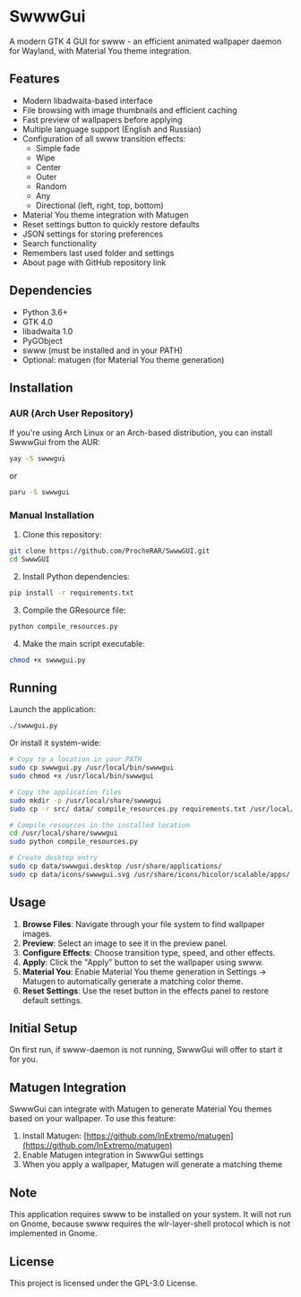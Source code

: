 # SwwwGui

A modern GTK 4 GUI for swww - an efficient animated wallpaper daemon for Wayland, with Material You theme integration.

## Features

- Modern libadwaita-based interface
- File browsing with image thumbnails and efficient caching
- Fast preview of wallpapers before applying
- Multiple language support (English and Russian)
- Configuration of all swww transition effects:
  - Simple fade
  - Wipe
  - Center
  - Outer
  - Random
  - Any
  - Directional (left, right, top, bottom)
- Material You theme integration with Matugen
- Reset settings button to quickly restore defaults
- JSON settings for storing preferences
- Search functionality
- Remembers last used folder and settings
- About page with GitHub repository link

## Dependencies

- Python 3.6+
- GTK 4.0
- libadwaita 1.0
- PyGObject
- swww (must be installed and in your PATH)
- Optional: matugen (for Material You theme generation)

## Installation

### AUR (Arch User Repository)

If you're using Arch Linux or an Arch-based distribution, you can install SwwwGui from the AUR:

```bash
yay -S swwwgui
```

or 

```bash
paru -S swwwgui
```

### Manual Installation

1. Clone this repository:
```bash
git clone https://github.com/ProcheRAR/SwwwGUI.git
cd SwwwGUI
```

2. Install Python dependencies:
```bash
pip install -r requirements.txt
```

3. Compile the GResource file:
```bash
python compile_resources.py
```

4. Make the main script executable:
```bash
chmod +x swwwgui.py
```

## Running

Launch the application:
```bash
./swwwgui.py
```

Or install it system-wide:
```bash
# Copy to a location in your PATH
sudo cp swwwgui.py /usr/local/bin/swwwgui
sudo chmod +x /usr/local/bin/swwwgui

# Copy the application files
sudo mkdir -p /usr/local/share/swwwgui
sudo cp -r src/ data/ compile_resources.py requirements.txt /usr/local/share/swwwgui/

# Compile resources in the installed location
cd /usr/local/share/swwwgui
sudo python compile_resources.py

# Create desktop entry
sudo cp data/swwwgui.desktop /usr/share/applications/
sudo cp data/icons/swwwgui.svg /usr/share/icons/hicolor/scalable/apps/
```

## Usage

1. **Browse Files**: Navigate through your file system to find wallpaper images.
2. **Preview**: Select an image to see it in the preview panel.
3. **Configure Effects**: Choose transition type, speed, and other effects.
4. **Apply**: Click the "Apply" button to set the wallpaper using swww.
5. **Material You**: Enable Material You theme generation in Settings → Matugen to automatically generate a matching color theme.
6. **Reset Settings**: Use the reset button in the effects panel to restore default settings.

## Initial Setup

On first run, if swww-daemon is not running, SwwwGui will offer to start it for you.

## Matugen Integration

SwwwGui can integrate with Matugen to generate Material You themes based on your wallpaper. To use this feature:

1. Install Matugen: [https://github.com/InExtremo/matugen](https://github.com/InExtremo/matugen)
2. Enable Matugen integration in SwwwGui settings
3. When you apply a wallpaper, Matugen will generate a matching theme

## Note

This application requires swww to be installed on your system. It will not run on Gnome, because swww requires the wlr-layer-shell protocol which is not implemented in Gnome.

## License

This project is licensed under the GPL-3.0 License.

